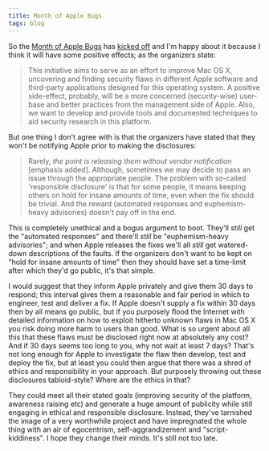```yaml
---
title: Month of Apple Bugs
tags: blog
---
```


So the [Month of Apple Bugs](http://projects.info-pull.com/moab/) has [kicked off](http://projects.info-pull.com/moab/MOAB-01-01-2007.html) and I'm happy about it because I think it will have some positive effects; as the organizers state:

> This initiative aims to serve as an effort to improve Mac OS X, uncovering and finding security flaws in different Apple software and third-party applications designed for this operating system. A positive side-effect, probably, will be a more concerned (security-wise) user-base and better practices from the management side of Apple. Also, we want to develop and provide tools and documented techniques to aid security research in this platform.

But one thing I don't agree with is that the organizers have stated that they won't be notifying Apple prior to making the disclosures:

> Rarely, *the point is releasing them without vendor notification* \[emphasis added\]. Although, sometimes we may decide to pass an issue through the appropriate people. The problem with so-called 'responsible disclosure' is that for some people, it means keeping others on hold for insane amounts of time, even when the fix should be trivial. And the reward (automated responses and euphemism-heavy advisories) doesn't pay off in the end.

This is completely unethical and a bogus argument to boot. They'll *still* get the "automated responses" and there'll *still* be "euphemism-heavy advisories"; and when Apple releases the fixes we'll all *still* get watered-down descriptions of the faults. If the organizers don't want to be kept on "hold for insane amounts of time" then they should have set a time-limit after which they'd go public, it's that simple.

I would suggest that they inform Apple privately and give them 30 days to respond; this interval gives them a reasonable and fair period in which to engineer, test and deliver a fix. If Apple doesn't supply a fix within 30 days then by all means go public, but if you purposely flood the Internet with detailed information on how to exploit hitherto unknown flaws in Mac OS X you risk doing more harm to users than good. What is so urgent about all this that these flaws must be disclosed right now at absolutely any cost? And if 30 days seems too long to you, why not wait at least 7 days? That's not long enough for Apple to investigate the flaw then develop, test and deploy the fix, but at least you could then argue that there was a shred of ethics and responsibility in your approach. But purposely throwing out these disclosures tabloid-style? Where are the ethics in that?

They could meet all their stated goals (improving security of the platform, awareness raising etc) and generate a huge amount of publicity while still engaging in ethical and responsible disclosure. Instead, they've tarnished the image of a very worthwhile project and have impregnated the whole thing with an air of egocentrism, self-aggrandizement and "script-kiddiness". I hope they change their minds. It's still not too late.
